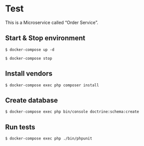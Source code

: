 # Test

This is a Microservice called “Order Service”.

## Start & Stop environment 
```
$ docker-compose up -d

$ docker-compose stop
```

## Install vendors
```
$ docker-compose exec php composer install
```

## Create database
```
$ docker-compose exec php bin/console doctrine:schema:create
```

## Run tests

```
$ docker-compose exec php ./bin/phpunit
```

